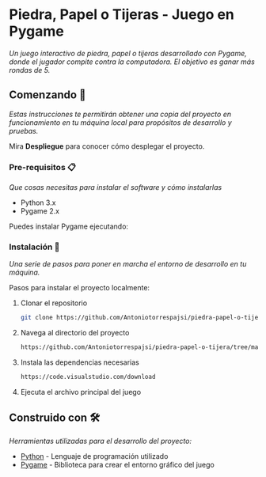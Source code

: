 # Piedra, Papel o Tijeras - Juego en Pygame

_Un juego interactivo de piedra, papel o tijeras desarrollado con Pygame, donde el jugador compite contra la computadora. El objetivo es ganar más rondas de 5._

## Comenzando 🚀

_Estas instrucciones te permitirán obtener una copia del proyecto en funcionamiento en tu máquina local para propósitos de desarrollo y pruebas._

Mira **Despliegue** para conocer cómo desplegar el proyecto.

### Pre-requisitos 📋

_Que cosas necesitas para instalar el software y cómo instalarlas_

- Python 3.x
- Pygame 2.x

Puedes instalar Pygame ejecutando:


### Instalación 🔧

_Una serie de pasos para poner en marcha el entorno de desarrollo en tu máquina._


Pasos para instalar el proyecto localmente:

1. Clonar el repositorio

   ```sh
   git clone https://github.com/Antoniotorrespajsi/piedra-papel-o-tijera.git
   ```

2. Navega al directorio del proyecto

    ```sh
   https://github.com/Antoniotorrespajsi/piedra-papel-o-tijera/tree/main
   ```

3. Instala las dependencias necesarias

    ```sh
   https://code.visualstudio.com/download
   ```
4. Ejecuta el archivo principal del juego

## Construido con 🛠️

_Herramientas utilizadas para el desarrollo del proyecto:_

* [Python](https://www.python.org/) - Lenguaje de programación utilizado
* [Pygame](https://www.pygame.org/) - Biblioteca para crear el entorno gráfico del juego







